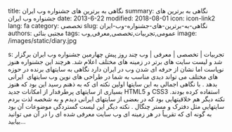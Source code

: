 title: نگاهی به برترین های جشنواره وب ایران
summary: نگاهی به برترین های جشنواره وب ایران
date: 2013-6-22
modified: 2018-08-01
icon:  icon-link2
lang: fa
category: تخصصی
slug: نگاهی-به-برترین-های-جشنواره-وب-ایران
authors: مجتبی بنائی
tags: عمومی,تجربیات,تخصصی,معرفی,وب
image: /images/static/diary.jpg

s: تجربیات | تخصصی | معرفی | وب چند روز پیش چهارمین جشنواره وب ایران برگزار شد و لیست سایت های برتر در زمینه های مختلف اعلام شد.  هرچند این جشنواره هنوز نوپاست اما نشان از حرفه ای شدن وب در ایران دارد نگاهی به سایتهای برنده در حوزه های مختلف می تواند دیدی مناسب به شما در طراحی های نوین وب سایتهای  ایرانی بدهد . با نگاهی اجمالی به این سایتها اولین نکته ای که به ذهنم رسید این بود که هنوز بسیاری از سایتهای پرطرفدار از امکانات جدید HTML5 و CSS3  استفاده کرده بودند.  نکته دیگر هم خلاقیتهایی بود که در بعضی از سایتهای ایرانی دیدم و به شخصه لذت بردم سایتهایی مثل دفترک و مستر چنگال .  نکته دیگر این لیست گستردگی موضوعات آن بود به گونه ای که تقریباً در هر زمینه ای وب سایت معرفی شده ای را در آن می توانید بیابید...